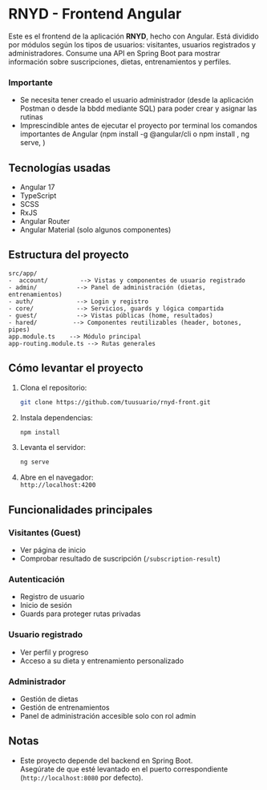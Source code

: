 # RNYD - Frontend Angular

Este es el frontend de la aplicación **RNYD**, hecho con Angular. Está dividido por módulos según los tipos de usuarios: visitantes, usuarios registrados y administradores. Consume una API en Spring Boot para mostrar información sobre suscripciones, dietas, entrenamientos y perfiles.
### Importante 
- Se necesita tener creado el usuario administrador (desde la aplicación Postman o desde la bbdd mediante SQL) para poder crear y asignar las rutinas
- Imprescindible antes de ejecutar el proyecto por terminal los comandos importantes de Angular (npm install -g @angular/cli  o npm install , ng serve, ) 
## Tecnologías usadas

- Angular 17
- TypeScript
- SCSS
- RxJS
- Angular Router
- Angular Material (solo algunos componentes)

## Estructura del proyecto

```
src/app/
-  account/         --> Vistas y componentes de usuario registrado
- admin/           --> Panel de administración (dietas, entrenamientos)
- auth/            --> Login y registro
- core/            --> Servicios, guards y lógica compartida
- guest/           --> Vistas públicas (home, resultados)
- hared/          --> Componentes reutilizables (header, botones, pipes)
app.module.ts    --> Módulo principal
app-routing.module.ts --> Rutas generales
```

## Cómo levantar el proyecto

1. Clona el repositorio:
   ```bash
   git clone https://github.com/tuusuario/rnyd-front.git
   ```

2. Instala dependencias:
   ```bash
   npm install
   ```

3. Levanta el servidor:
   ```bash
   ng serve
   ```

4. Abre en el navegador:  
   `http://localhost:4200`

## Funcionalidades principales

### Visitantes (Guest)

- Ver página de inicio
- Comprobar resultado de suscripción (`/subscription-result`)

### Autenticación

- Registro de usuario
- Inicio de sesión
- Guards para proteger rutas privadas

### Usuario registrado

- Ver perfil y progreso
- Acceso a su dieta y entrenamiento personalizado

### Administrador

- Gestión de dietas
- Gestión de entrenamientos
- Panel de administración accesible solo con rol admin

## Notas

- Este proyecto depende del backend en Spring Boot.  
  Asegúrate de que esté levantado en el puerto correspondiente (`http://localhost:8080` por defecto).


